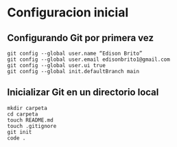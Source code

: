 # Configuracion inicial

## Configurando Git por primera vez

```
git config --global user.name “Edison Brito”
git config --global user.email edisonbrito1@gmail.com
git config --global user.ui true
git config --global init.defaultBranch main
```

## Inicializar Git en un directorio local

```
mkdir carpeta
cd carpeta
touch README.md
touch .gitignore
git init
code .
```
